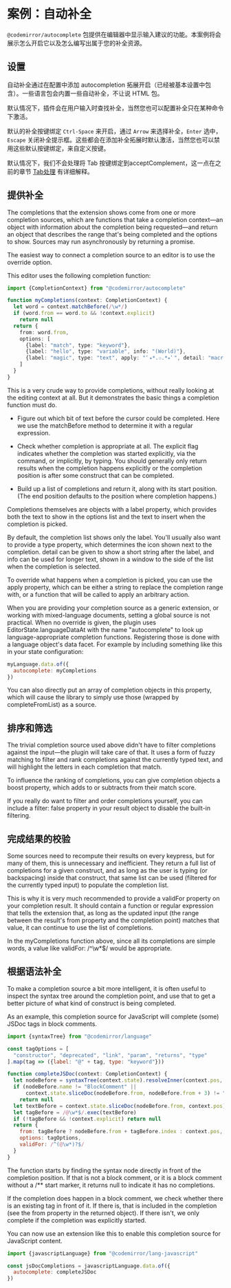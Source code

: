 # 案例：自动补全

`@codemirror/autocomplete` 包提供在编辑器中显示输入建议的功能。本案例将会展示怎么开启它以及怎么编写出属于您的补全资源。

## 设置

自动补全通过在配置中添加 autocompletion 拓展开启（已经被基本设置中包含）。一些语言包会内置一些自动补全，不让说 HTML 包。

默认情况下，插件会在用户输入时查找补全，当然您也可以配置补全只在某种命令下激活。

默认的补全按键绑定 `Ctrl-Space` 来开启，通过 `Arrow` 来选择补全，`Enter` 选中，`Escape` 关闭补全提示框。这些都会在添加补全拓展时默认激活，当然您也可以禁用这些默认按键绑定，来自定义按键。

默认情况下，我们不会处理将 Tab 按键绑定到acceptComplement，这一点在之前的章节 [Tab处理](/example/tab) 有详细解释。

## 提供补全

The completions that the extension shows come from one or more completion sources, which are functions that take a completion context—an object with information about the completion being requested—and return an object that describes the range that's being completed and the options to show. Sources may run asynchronously by returning a promise.

The easiest way to connect a completion source to an editor is to use the override option.

This editor uses the following completion function:

``` typescript
import {CompletionContext} from "@codemirror/autocomplete"

function myCompletions(context: CompletionContext) {
  let word = context.matchBefore(/\w*/)
  if (word.from == word.to && !context.explicit)
    return null
  return {
    from: word.from,
    options: [
      {label: "match", type: "keyword"},
      {label: "hello", type: "variable", info: "(World)"},
      {label: "magic", type: "text", apply: "⠁⭒*.✩.*⭒⠁", detail: "macro"}
    ]
  }
}
```

This is a very crude way to provide completions, without really looking at the editing context at all. But it demonstrates the basic things a completion function must do.

+ Figure out which bit of text before the cursor could be completed. Here we use the matchBefore method to determine it with a regular expression.

+ Check whether completion is appropriate at all. The explicit flag indicates whether the completion was started explicitly, via the command, or implicitly, by typing. You should generally only return results when the completion happens explicitly or the completion position is after some construct that can be completed.

+ Build up a list of completions and return it, along with its start position. (The end position defaults to the position where completion happens.)

Completions themselves are objects with a label property, which provides both the text to show in the options list and the text to insert when the completion is picked.

By default, the completion list shows only the label. You'll usually also want to provide a type property, which determines the icon shown next to the completion. detail can be given to show a short string after the label, and info can be used for longer text, shown in a window to the side of the list when the completion is selected.

To override what happens when a completion is picked, you can use the apply property, which can be either a string to replace the completion range with, or a function that will be called to apply an arbitrary action.

When you are providing your completion source as a generic extension, or working with mixed-language documents, setting a global source is not practical. When no override is given, the plugin uses EditorState.languageDataAt with the name "autocomplete" to look up language-appropriate completion functions. Registering those is done with a language object's data facet. For example by including something like this in your state configuration:

``` javascript
myLanguage.data.of({
  autocomplete: myCompletions
})
```

You can also directly put an array of completion objects in this property, which will cause the library to simply use those (wrapped by completeFromList) as a source.

## 排序和筛选

The trivial completion source used above didn't have to filter completions against the input—the plugin will take care of that. It uses a form of fuzzy matching to filter and rank completions against the currently typed text, and will highlight the letters in each completion that match.

To influence the ranking of completions, you can give completion objects a boost property, which adds to or subtracts from their match score.

If you really do want to filter and order completions yourself, you can include a filter: false property in your result object to disable the built-in filtering.

## 完成结果的校验

Some sources need to recompute their results on every keypress, but for many of them, this is unnecessary and inefficient. They return a full list of completions for a given construct, and as long as the user is typing (or backspacing) inside that construct, that same list can be used (filtered for the currently typed input) to populate the completion list.

This is why it is very much recommended to provide a validFor property on your completion result. It should contain a function or regular expression that tells the extension that, as long as the updated input (the range between the result's from property and the completion point) matches that value, it can continue to use the list of completions.

In the myCompletions function above, since all its completions are simple words, a value like validFor: /^\w*$/ would be appropriate.

## 根据语法补全

To make a completion source a bit more intelligent, it is often useful to inspect the syntax tree around the completion point, and use that to get a better picture of what kind of construct is being completed.

As an example, this completion source for JavaScript will complete (some) JSDoc tags in block comments.

``` javascript
import {syntaxTree} from "@codemirror/language"

const tagOptions = [
  "constructor", "deprecated", "link", "param", "returns", "type"
].map(tag => ({label: "@" + tag, type: "keyword"}))

function completeJSDoc(context: CompletionContext) {
  let nodeBefore = syntaxTree(context.state).resolveInner(context.pos, -1)
  if (nodeBefore.name != "BlockComment" ||
      context.state.sliceDoc(nodeBefore.from, nodeBefore.from + 3) != "/**")
    return null
  let textBefore = context.state.sliceDoc(nodeBefore.from, context.pos)
  let tagBefore = /@\w*$/.exec(textBefore)
  if (!tagBefore && !context.explicit) return null
  return {
    from: tagBefore ? nodeBefore.from + tagBefore.index : context.pos,
    options: tagOptions,
    validFor: /^(@\w*)?$/
  }
}
```

The function starts by finding the syntax node directly in front of the completion position. If that is not a block comment, or it is a block comment without a /** start marker, it returns null to indicate it has no completions.

If the completion does happen in a block comment, we check whether there is an existing tag in front of it. If there is, that is included in the completion (see the from property in the returned object). If there isn't, we only complete if the completion was explicitly started.

You can now use an extension like this to enable this completion source for JavaScript content.

``` javascript
import {javascriptLanguage} from "@codemirror/lang-javascript"

const jsDocCompletions = javascriptLanguage.data.of({
  autocomplete: completeJSDoc
})
```
